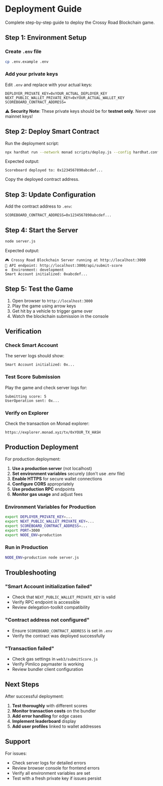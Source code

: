 # Deployment Guide

Complete step-by-step guide to deploy the Crossy Road Blockchain game.

## Step 1: Environment Setup

### Create `.env` file

```bash
cp .env.example .env
```

### Add your private keys

Edit `.env` and replace with your actual keys:

```
DEPLOYER_PRIVATE_KEY=0xYOUR_ACTUAL_DEPLOYER_KEY
NEXT_PUBLIC_WALLET_PRIVATE_KEY=0xYOUR_ACTUAL_WALLET_KEY
SCOREBOARD_CONTRACT_ADDRESS=
```

⚠️ **Security Note**: These private keys should be for **testnet only**. Never use mainnet keys!

## Step 2: Deploy Smart Contract

Run the deployment script:

```bash
npx hardhat run --network monad scripts/deploy.js --config hardhat.config.cjs
```

Expected output:
```
Scoreboard deployed to: 0x1234567890abcdef...
```

Copy the deployed contract address.

## Step 3: Update Configuration

Add the contract address to `.env`:

```
SCOREBOARD_CONTRACT_ADDRESS=0x1234567890abcdef...
```

## Step 4: Start the Server

```bash
node server.js
```

Expected output:
```
🎮 Crossy Road Blockchain Server running at http://localhost:3000
🔗 API endpoint: http://localhost:3000/api/submit-score
⚙️  Environment: development
Smart Account initialized: 0xabcdef...
```

## Step 5: Test the Game

1. Open browser to `http://localhost:3000`
2. Play the game using arrow keys
3. Get hit by a vehicle to trigger game over
4. Watch the blockchain submission in the console

## Verification

### Check Smart Account

The server logs should show:
```
Smart Account initialized: 0x...
```

### Test Score Submission

Play the game and check server logs for:
```
Submitting score: 5
UserOperation sent: 0x...
```

### Verify on Explorer

Check the transaction on Monad explorer:
```
https://explorer.monad.xyz/tx/0xYOUR_TX_HASH
```

## Production Deployment

For production deployment:

1. **Use a production server** (not localhost)
2. **Set environment variables** securely (don't use .env file)
3. **Enable HTTPS** for secure wallet connections
4. **Configure CORS** appropriately
5. **Use production RPC** endpoints
6. **Monitor gas usage** and adjust fees

### Environment Variables for Production

```bash
export DEPLOYER_PRIVATE_KEY=...
export NEXT_PUBLIC_WALLET_PRIVATE_KEY=...
export SCOREBOARD_CONTRACT_ADDRESS=...
export PORT=3000
export NODE_ENV=production
```

### Run in Production

```bash
NODE_ENV=production node server.js
```

## Troubleshooting

### "Smart Account initialization failed"
- Check that `NEXT_PUBLIC_WALLET_PRIVATE_KEY` is valid
- Verify RPC endpoint is accessible
- Review delegation-toolkit compatibility

### "Contract address not configured"
- Ensure `SCOREBOARD_CONTRACT_ADDRESS` is set in `.env`
- Verify the contract was deployed successfully

### "Transaction failed"
- Check gas settings in `web3/submitScore.js`
- Verify Pimlico paymaster is working
- Review bundler client configuration

## Next Steps

After successful deployment:

1. **Test thoroughly** with different scores
2. **Monitor transaction costs** on the bundler
3. **Add error handling** for edge cases
4. **Implement leaderboard** display
5. **Add user profiles** linked to wallet addresses

## Support

For issues:
- Check server logs for detailed errors
- Review browser console for frontend errors
- Verify all environment variables are set
- Test with a fresh private key if issues persist
